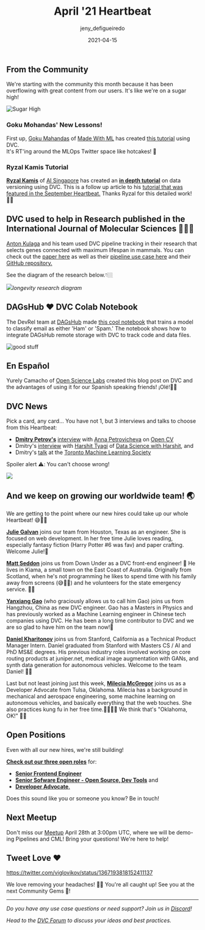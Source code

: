 ﻿---
title: April '21 Heartbeat
date: 2021-04-15
description: |
  Monthly updates are here! Loads from the Community, use cases, videos, 
  5 new hires and more!
descriptionLong: |
  Monthly updates are here! Read all about what our community is doing
  with DVC, our CEO's interviews and talks, new team members and more!
picture: 2021-04-15/apr21cover.png
author: jeny_defigueiredo
commentsUrl: https://discuss.dvc.org/t/april-21-heartbeat/718
tags:
  - Heartbeat
  - DVC
  - MLOps
  - Made with ML
  - AI Singapore
  - DAGsHub
---

## From the Community

We're starting with the community this month because it has been overflowing
with great content from our users. It's like we're on a sugar high!

![Sugar High](https://media.giphy.com/media/oiGCnybFPh6Q8/giphy.gif)

### Goku Mohandas' New Lessons!

First up, [Goku Mahandas](https://twitter.com/GokuMohandas) of
[Made With ML](https://madewithml.com/) has created
[this tutorial](https://madewithml.com/courses/mlops/versioning/) using DVC.  
It's RT'ing around the MLOps Twitter space like hotcakes! 🥞

<external-link
href="https://madewithml.com/courses/mlops/"
title="MLOps - Versioning Code, Data and Models"
description="Using DVC to version data and models for reproducibility 
in a local storage use case"
link="https://madewithml.com/"
image="/uploads/images/2021-04-15/made-with-ml-logo.png"/>

### Ryzal Kamis Tutorial

[**Ryzal Kamis**](https://www.linkedin.com/in/ryzalkamis/) of
[AI Singapore](https://twitter.com/AISingapore) has created an
[**in depth tutorial**](https://makerspace.aisingapore.org/2021/04/data-versioning-for-cd4ml-part-2/)
on data versioning using DVC. This is a follow up article to his
[tutorial that was featured in the September Heartbeat.](https://dvc.org/blog/september-20-dvc-heartbeat)
Thanks Ryzal for this detailed work! 🙏🏼

<external-link
href="https://makerspace.aisingapore.org/2021/04/data-versioning-for-cd4ml-part-2/"
title="Data Versioning for CD4ML - Part 2"
description="DVC tutorial"
link="https://makerspace.aisingapore.org/"
image="/uploads/images/2021-04-15/ai-singapore-logo.jpeg"/>

## DVC used to help in Research published in the International Journal of Molecular Sciences 🧑🏻‍🔬

[Anton Kulaga](https://www.linkedin.com/in/antonkulaga/) and his team used DVC
pipeline tracking in their research that selects genes connected with maximum
lifespan in mammals. You can check out the
[paper here](https://www.mdpi.com/1422-0067/22/3/1073) as well as their
[pipeline use case here](https://docs.google.com/document/d/1kI1f62z0Opt8KD4Mf1yrYKftYLOZel3EjbfjDJiQQzg/edit)
and their [GitHub repository.](https://github.com/antonkulaga/yspecies)

See the diagram of the research below.👇🏼

![](/uploads/images/2021-04-15/longevity-study.png)_longevity research diagram_

## DAGsHub ❤️ DVC Colab Notebook

The DevRel team at [DAGsHub](https://dagshub.com/) made
[this cool notebook](https://colab.research.google.com/drive/1JJIwAH0TBSY49um5s2FD0GEA6bw3SKrd#scrollTo=cjbAYZDfB3JB)
that trains a model to classify email as either 'Ham' or 'Spam.' The notebook
shows how to integrate DAGsHub remote storage with DVC to track code and data
files.

![good stuff](https://media.giphy.com/media/7pLv68ItwBaHS/giphy.gif)

## En Español

Yurely Camacho of [Open Science Labs](http://opensciencelabs.org/) created this
blog post on DVC and the advantages of using it for our Spanish speaking
friends! ¡Olé!💃🏻

<external-link
href="http://opensciencelabs.org/2021/03/22/que-es-el-data-version-control-y-por-que-es-necesario-que-tu-equipo-sepa-como-utilizarlo/"
title="Qué es el Data Version Control y por qué es necesario que tu equipo sepa cómo utilizarlo"
description="DVC tutorial"
link="http://opensciencelabs.org/"
image="/uploads/images/2021-04-15/open-science-labs-logo.png"/>

## DVC News

Pick a card, any card... You have not 1, but 3 interviews and talks to choose
from this Heartbeat:

- [**Dmitry Petrov's**](https://twitter.com/FullStackML)
  [interview](https://opencv.org/opencv-ai-for-entrepreneurs-unveils-new-podcast-episode/)
  with
  [Anna Petrovicheva](https://www.linkedin.com/in/anna-petrovicheva-44b24673/)
  on [Open CV](https://twitter.com/opencvlibrary)
- Dmitry's [interview](https://www.youtube.com/watch?v=g3i-9Gk8BiA) with
  [Harshit Tyagi](https://twitter.com/dswharshit) of
  [Data Science with Harshit](https://www.youtube.com/channel/UCH-xwLTKQaABNs2QmGxK2bQ),
  and
- Dmitry's [talk](https://www.youtube.com/watch?v=J8mCr3wVgdA) at the
  [Toronto Machine Learning Society](https://twitter.com/TMLS_TO)

Spoiler alert ⚠️: You can't choose wrong!

![](https://media.giphy.com/media/GXrcAztzRX9kI/giphy.gif)

## And we keep on growing our worldwide team! 🌏

We are getting to the point where our new hires could take up our whole
Heartbeat! 😅🚀💗

[**Julie Galvan**](https://www.linkedin.com/in/julianna-galvan/) joins our team
from Houston, Texas as an engineer. She is focused on web development. In her
free time Julie loves reading, especially fantasy fiction (Harry Potter #6 was
fav) and paper crafting. Welcome Julie!🎉

[**Matt Seddon**](https://www.linkedin.com/in/matt-seddon/) joins us from Down
Under as a DVC front-end engineer! 🦘 He lives in Kiama, a small town on the
East Coast of Australia. Originally from Scotland, when he's not programming he
likes to spend time with his family away from screens (😅🙌🏼) and he volunteers
for the state emergency service. 🤲🏼

[**Yanxiang Gao**](https://www.linkedin.com/in/gaoyanxiang/) (who graciously
allows us to call him Gao) joins us from Hangzhou, China as new DVC engineer.
Gao has a Masters in Physics and has previously worked as a Machine Learning
engineer in Chinese tech companies using DVC. He has been a long time
contributor to DVC and we are so glad to have him on the team now!🎉

[**Daniel Kharitonov**](https://www.linkedin.com/in/danielkharitonov/) joins us
from Stanford, California as a Technical Product Manager Intern. Daniel
graduated from Stanford with Masters CS / AI and PhD MS&E degrees. His previous
industry roles involved working on core routing products at juniper.net, medical
image augmentation with GANs, and synth data generation for autonomous vehicles.
Welcome to the team Daniel! 🙌🏼

Last but not least joining just this week,
[**Milecia McGregor**](https://www.linkedin.com/in/milecia/) joins us as a
Developer Advocate from Tulsa, Oklahoma. Milecia has a background in mechanical
and aerospace engineering, some machine learning on autonomous vehicles, and
basically everything that the web touches. She also practices kung fu in her
free time.🥋🙇🏻‍♀️ We think that's "Oklahoma, OK!" 👌🏼

## Open Positions

Even with all our new hires, we're still building!

[**Check out our three open roles**](https://weworkremotely.com/company/iterative)
for:

- [**Senior Frontend Engineer**](https://weworkremotely.com/remote-jobs/iterative-senior-frontend-engineer)
- [**Senior Sofware Engineer - Open Source, Dev Tools**](https://weworkremotely.com/remote-jobs/iterative-senior-software-engineer-open-source-dev-tools-3)
  and
- [**Developer Advocate**.](https://weworkremotely.com/remote-jobs/iterative-developer-advocate)

Does this sound like you or someone you know? Be in touch!

## Next Meetup

Don't miss our
[Meetup](https://www.meetup.com/DVC-Community-Virtual-Meetups/events/277245660)
April 28th at 3:00pm UTC, where we will be demo-ing Pipelines and CML! Bring
your questions! We're here to help!

## Tweet Love ❤️

https://twitter.com/viglovikov/status/1367193818152411137

We love removing your headaches! 🙌🏼 You're all caught up! See you at the next
Community Gems 💎!

---

_Do you have any use case questions or need support? Join us in
[Discord](https://discord.com/invite/dvwXA2N)!_

_Head to the [DVC Forum](https://discuss.dvc.org/) to discuss your ideas and
best practices._

